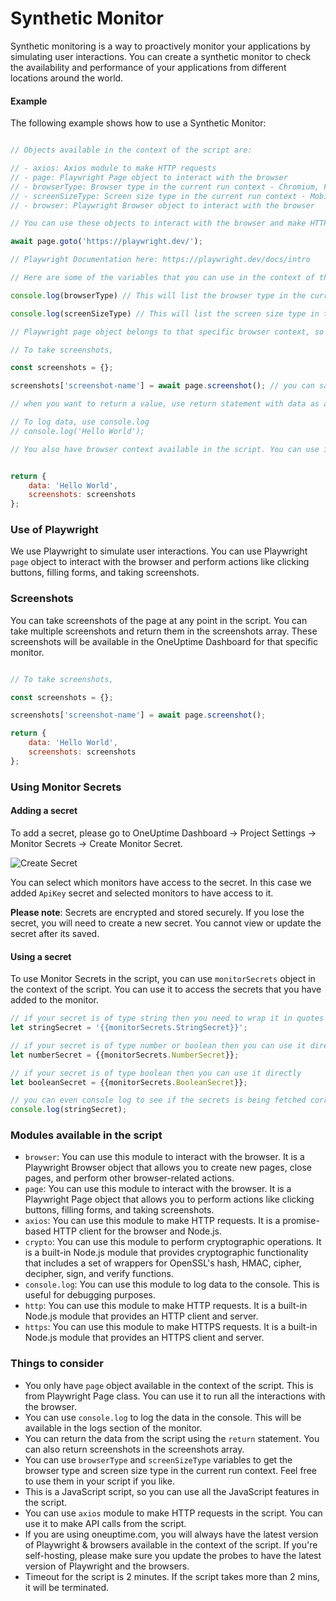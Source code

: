# Synthetic Monitor

Synthetic monitoring is a way to proactively monitor your applications by simulating user interactions. You can create a synthetic monitor to check the availability and performance of your applications from different locations around the world.

#### Example

The following example shows how to use a Synthetic Monitor:

```javascript

// Objects available in the context of the script are:

// - axios: Axios module to make HTTP requests
// - page: Playwright Page object to interact with the browser
// - browserType: Browser type in the current run context - Chromium, Firefox, Webkit
// - screenSizeType: Screen size type in the current run context - Mobile, Tablet, Desktop
// - browser: Playwright Browser object to interact with the browser

// You can use these objects to interact with the browser and make HTTP requests.

await page.goto('https://playwright.dev/');

// Playwright Documentation here: https://playwright.dev/docs/intro

// Here are some of the variables that you can use in the context of the monitored object:

console.log(browserType) // This will list the browser type in the current run context - Chromium, Firefox, Webkit

console.log(screenSizeType) // This will list the screen size type in the current run context - Mobile, Tablet, Desktop

// Playwright page object belongs to that specific browser context, so you can use it to interact with the browser.

// To take screenshots,

const screenshots = {};

screenshots['screenshot-name'] = await page.screenshot(); // you can save multiple screenshots and have them with different names.

// when you want to return a value, use return statement with data as a prop. You can also add screenshots in the screenshots array.

// To log data, use console.log
// console.log('Hello World');

// You also have browser context available in the script. You can use it to interact with the browser if you need to (for example, to create a new page or dealing with popups).


return {
    data: 'Hello World',
    screenshots: screenshots 
};
```

### Use of Playwright

We use Playwright to simulate user interactions. You can use Playwright `page` object to interact with the browser and perform actions like clicking buttons, filling forms, and taking screenshots. 

### Screenshots

You can take screenshots of the page at any point in the script. You can take multiple screenshots and return them in the screenshots array. These screenshots will be available in the OneUptime Dashboard for that specific monitor.

```javascript

// To take screenshots,

const screenshots = {};

screenshots['screenshot-name'] = await page.screenshot();

return {
    data: 'Hello World',
    screenshots: screenshots 
};

```


### Using Monitor Secrets

#### Adding a secret

To add a secret, please go to OneUptime Dashboard -> Project Settings -> Monitor Secrets -> Create Monitor Secret.

![Create Secret](/docs/static/images/CreateMonitorSecret.png)

You can select which monitors have access to the secret. In this case we added `ApiKey` secret and selected monitors to have access to it.

**Please note**: Secrets are encrypted and stored securely. If you lose the secret, you will need to create a new secret. You cannot view or update the secret after its saved. 

#### Using a secret

To use Monitor Secrets in the script, you can use `monitorSecrets` object in the context of the script. You can use it to access the secrets that you have added to the monitor.

```javascript
// if your secret is of type string then you need to wrap it in quotes
let stringSecret = '{{monitorSecrets.StringSecret}}';

// if your secret is of type number or boolean then you can use it directly
let numberSecret = {{monitorSecrets.NumberSecret}};

// if your secret is of type boolean then you can use it directly
let booleanSecret = {{monitorSecrets.BooleanSecret}};

// you can even console log to see if the secrets is being fetched correctly
console.log(stringSecret); 
```

### Modules available in the script
- `browser`: You can use this module to interact with the browser. It is a Playwright Browser object that allows you to create new pages, close pages, and perform other browser-related actions.
- `page`: You can use this module to interact with the browser. It is a Playwright Page object that allows you to perform actions like clicking buttons, filling forms, and taking screenshots.
- `axios`: You can use this module to make HTTP requests. It is a promise-based HTTP client for the browser and Node.js.
- `crypto`: You can use this module to perform cryptographic operations. It is a built-in Node.js module that provides cryptographic functionality that includes a set of wrappers for OpenSSL's hash, HMAC, cipher, decipher, sign, and verify functions.
- `console.log`: You can use this module to log data to the console. This is useful for debugging purposes.
- `http`: You can use this module to make HTTP requests. It is a built-in Node.js module that provides an HTTP client and server.
- `https`: You can use this module to make HTTPS requests. It is a built-in Node.js module that provides an HTTPS client and server.

### Things to consider

- You only have `page` object available in the context of the script. This is from Playwright Page class. You can use it to run all the interactions with the browser.
- You can use `console.log` to log the data in the console. This will be available in the logs section of the monitor.
- You can return the data from the script using the `return` statement. You can also return screenshots in the screenshots array.
- You can use `browserType` and `screenSizeType` variables to get the browser type and screen size type in the current run context. Feel free to use them in your script if you like. 
- This is a JavaScript script, so you can use all the JavaScript features in the script.
- You can use `axios` module to make HTTP requests in the script. You can use it to make API calls from the script.
- If you are using oneuptime.com, you will always have the latest version of Playwright & browsers available in the context of the script. If you're self-hosting, please make sure you update the probes to have the latest version of Playwright and the browsers. 
- Timeout for the script is 2 minutes. If the script takes more than 2 mins, it will be terminated.